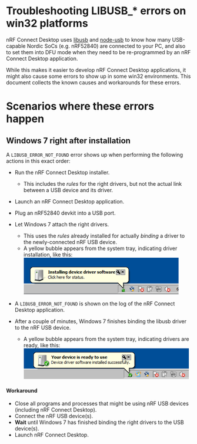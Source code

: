 # Troubleshooting LIBUSB_* errors on win32 platforms

nRF Connect Desktop uses [libusb](https://libusb.info/) and [node-usb](https://github.com/tessel/node-usb) to know how many USB-capable Nordic SoCs (e.g. nRF52840) are connected to your PC, and also to set them into DFU mode when they need to be re-programmed by an nRF Connect Desktop application.

While this makes it easier to develop nRF Connect Desktop applications, it might also cause some errors to show up in some win32 environments. This document collects the known causes and workarounds for these errors.

# Scenarios where these errors happen

## Windows 7 right after installation

A `LIBUSB_ERROR_NOT_FOUND` error shows up when performing the following actions in this exact order:

- Run the nRF Connect Desktop installer.
  - This includes the *rules* for the right drivers, but not the actual link between a USB device and its driver.
- Launch an nRF Connect Desktop application.
- Plug an nRF52840 devkit into a USB port.
- Let Windows 7 attach the right drivers.
  - This uses the *rules* already installed for actually *binding* a driver to the newly-connected nRF USB device.
  - A yellow bubble appears from the system tray, indicating driver installation, like this: 
  ![screenshot](win32-drivers-installing.png)

- A `LIBUSB_ERROR_NOT_FOUND` is shown on the log of the nRF Connect Desktop application.
- After a couple of minutes, Windows 7 finishes binding the libusb driver to the nRF USB device.
  - A yellow bubble appears from the system tray, indicating drivers are ready, like this:
  ![screenshot](win32-drivers-ready.png)

#### Workaround

- Close all programs and processes that might be using nRF USB devices (including nRF Connect Desktop).
- Connect the nRF USB device(s).
- **Wait** until Windows 7 has finished binding the right drivers to the USB device(s).
- Launch nRF Connect Desktop.
